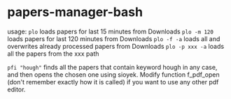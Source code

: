 # papers-manager-bash

usage: 
```plo``` loads papers for last 15 minutes from Downloads
```plo -m 120``` loads papers for last 120 minutes from Downloads
```plo -f -a``` loads all and overwrites already processed papers from Downloads
```plo -p xxx -a``` loads all the papers from the xxx path

```pfi "hough"``` finds all the papers that contain keyword hough in any case, and then opens the chosen one using sioyek. Modify function f_pdf_open (don't remember exactly how it is called) if you want to use any other pdf editor.
